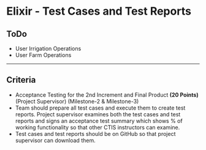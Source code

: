 # Elixir - Test Cases and Test Reports

## ToDo

- User Irrigation Operations
- User Farm Operations

----------

## Criteria

- Acceptance Testing for the 2nd Increment and Final Product **(20 Points)** (Project Supervisor) (Milestone-2 & Milestone-3)
- Team should prepare all test cases and execute them to create test reports. Project supervisor examines both the test cases and test reports and signs an acceptance test summary which shows % of working functionality so that other CTIS instructors can examine.
- Test cases and test reports should be on GitHub so that project supervisor can download them.
